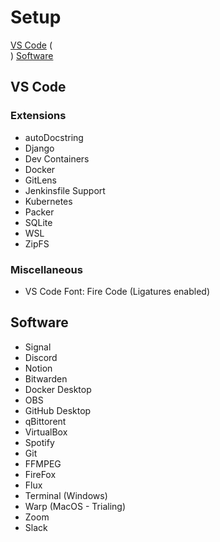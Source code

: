 # Setup
[VS Code](https://github.com/Cornelij/Setup/blob/main/README.md#vs-code) (<br>)
[Software](https://github.com/Cornelij/Setup/blob/main/README.md#vs-code)


## VS Code

### Extensions
- autoDocstring
- Django
- Dev Containers
- Docker
- GitLens
- Jenkinsfile Support
- Kubernetes
- Packer
- SQLite
- WSL
- ZipFS

### Miscellaneous
- VS Code Font: Fire Code (Ligatures enabled)

## Software
- Signal
- Discord
- Notion
- Bitwarden
- Docker Desktop
- OBS
- GitHub Desktop
- qBittorent
- VirtualBox
- Spotify
- Git
- FFMPEG
- FireFox
- Flux
- Terminal (Windows)
- Warp (MacOS - Trialing)
- Zoom
- Slack
